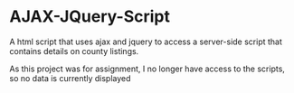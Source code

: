 # AJAX-JQuery-Script
A html script that uses ajax and jquery to access a server-side script that contains details on county listings. 

As this project was for assignment, I no longer have access to the scripts, so no data is currently displayed
